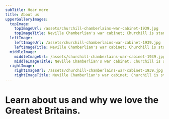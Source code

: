 ```yaml
---
subTitle: Hear more
title: About us
upperGalleryImages:
  topImage:
    topImageUrl: /assets/churchill-chamberlains-war-cabinet-1939.jpg
    topImageTitle: Neville Chamberlian's war cabinet; Churchill is standing behind Chamberlain
  leftImage:
    leftImageUrl: /assets/churchill-chamberlains-war-cabinet-1939.jpg
    leftImageTitle: Neville Chamberlian's war cabinet; Churchill is standing behind Chamberlain
  middleImage:
    middleImageUrl: /assets/churchill-chamberlains-war-cabinet-1939.jpg
    middleImageTitle: Neville Chamberlian's war cabinet; Churchill is standing behind Chamberlain
  rightImage:
    rightImageUrl: /assets/churchill-chamberlains-war-cabinet-1939.jpg
    rightImageTitle: Neville Chamberlian's war cabinet; Churchill is standing behind Chamberlain
---
```


# Learn about us and why we love the Greatest Britains.
